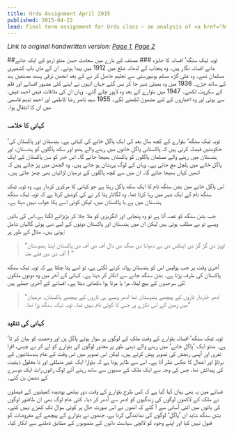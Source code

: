 ```yaml
---
title: Urdu Assignment April 2015
published: 2015-04-22
lead: Final term assignment for Urdu class – an analysis of <a href="http://en.wikipedia.org/wiki/Toba_Tek_Singh_%28short_story%29">Toba Tek Singh</a>, a short story by Saadat Hasan Manto.
---
```



*Link to original handwritten version: [Page 1], [Page 2]*

[Page 1]:https://dl.dropboxusercontent.com/u/953/site_assets/urdu_diploma_apr2015_1.jpg
[Page 2]:https://dl.dropboxusercontent.com/u/953/site_assets/urdu_diploma_apr2015_2.jpg

<div lang="ur">
##ٹوبہ ٹیک سنگھ‘ افسانہ کا جایزہ
### مصنف کے بارے میں
سعادت حسن منٹو اردو کے ایک جانے مانے افسانہ نگار ہیں۔ وہ پنجاب کے لدھانہ ضلع میں  1912 میں پیدا ہوئے۔ ان کے ماں باپ کشمیری مسلمان تھے۔ وہ علی گڑھ مسلم یونیورسٹی سے تعلیم حاصل کر نے کے بعد انجمن ترقی پسند مصنفین ہند کے ساتھ جڑے۔ 1936 میں وہ بمبئی شہر جا کر بس گئے جہاں انہوں نے اپنے کئی مشہور افسانے اور فلم کے سکرپٹ لکھے۔ 1947 میں بٹوارے کے بعد وہ لاہور چلے گئے۔ وہاں ان کی ملاقات فیض احمد فیض، سید ناصر رضا كاظمی اور احمد ندیم قاسمی‎ سے ہوئی اور وہ اخباروں کے لئے مضمون لکھنے لگے۔ 1955 میں ان کا انتقال ہوا۔

### کہانی کا خلاصہ
’ٹوبہ ٹیک سنگھ‘  بٹوارے کے کچھ سال  بعد کی ایک پاگل خانے کی کہانی ہے۔ ہندستان اور پاکستان کی حکومتیں فیصلہ کرتی ہیں کہ پاکستانی پاگل خانوں میں رہنے والے ہندو اور سکھ پاگلوں کو ہندستان، اور ہندستان میں رہنے والے مسلمان پاگلوں کو پاکستان بھیجا جائے گا۔ اس خبر کو سن پاکستان کے ایک پاگل خانے میں ہلچل مچ جاتی ہے۔ وہاں کے لوگ پریشان ہو جاتے ہیں۔ وہ الجھن میں پڑ جاتے ہیں کہ انھیں کہاں بھیجا جائے گا۔ ان میں سے کچھ پاگلوں کے درمیان لڑائیاں بھی چھڑ جاتی ہیں۔

اس پاگل خانے مین بشن سنگھ نام کا ایک سکھ پاگل رہتا ہے جو کہانی کا مرکزی کردار ہے۔ وہ ٹوبہ ٹیک سنگھ نام کے ایک شہر میں رہا کرنا تھا۔ وہ لگاتار پتا کر نے کی کوشش کرتا ہے کہ ٹوبہ ٹیک سنگھ ہندستان میں ہے یا پاکستان میں، لیکن کوئی اسے پکا جواب نہیں دیتا ہے۔

جب  بشن سنگھ کو غصہ آتا ہے تو وہ پنجابی اور انگریزی کو ملا جلا کر بڑبڑانے لگتا ہے۔اس کی باتیں ویسے تو بے مطلب ہوتی ہیں لیکن ان میں ہندستان اور پاکستان دونوں کے لیے دبی ہوئی گالیاں شامل ہوتی ہیں۔ مثال کے طور پر:

> ”اوپڑ دی گڑ گڑ دی اینکس دی بے دھیانا دی منگ دی دال آف دی آف دی پاکستان اینڈ ہندوستان آف دی دور فٹے منہ ! “

آخری وقت پر جب پولیس اس کو ہندستان روانہ کرنے لگتی ہے، تو اسے پتا چلتا ہے کہ ٹوبہ ٹیک سنگھ پاکستان کی طرف پڑتا ہے۔  بشن سنگھ جانے سے انکار کر دیتا ہے۔ کہانی کے آخر میں وہ دونوں ملکوں کی سرحدوں کے بیچ  لیٹا، مرا یا مرتا ہوا دکھائی دیتا ہے۔ افسانے کے آخری جملے ہیں:

> ”ادھر خاردار تاروں کے پیچھے ہندوستان تھا ادھر ویسے ہی تاروں کے پیچھے پاکستان۔ درمیان میں زمین کے اس ٹکڑے پر جس کا کوئی نام نہیں تھا۔ ٹوبہ ٹیک سنگھ پڑا تھا۔“

### کہانی کی تنقید
’ٹوبہ ٹیک سنگھ‘ افسانہ بٹوارے کے وقت ملک کے لوگوں پر سوار ہوئے پاگل پن اور وحشت کو بیان کر تا ہے۔ منٹو ایک ’پاگل خانے‘ میں رہنے والے ذہنی طور پر معذور لوگوں کی بٹوارے کو لے کر بے چینی، افرا تفری اور آپسی رنجش کی تصویر پیش کرتے ہیں۔ لیکن اس تصویر میں اس وقت کے عام ہندستانیوں کے برتاؤ اور اعمال کا عکس نظر آتا ہے۔ اس سے ظاہر ہوتا ہے کہ بٹوارا ایک غیر منطقی اور نا معقول ذہنیت کی پیدائش تھا، جس کی وجہ سے ایک ملک کے صدیوں سے ساتھ رہتے آئے لوگ راتوں رات ایک دوسرے کے دشمن بن گئے۔

فسانے میں یہ بھی بیان کیا گیا ہے کہ کس طرح بٹوارے کے وقت دور بیٹھی پوشیدہ کمیٹیوں کے فیصلوں نے ملک کے لاکھوں لوگوں کی زندگیوں کو ادھر سے اُدھر کر دیا۔ کئی عام لوگ بھی ان طاقتور لوگوں کی باتوں میں اتنی آسانی سے آ گئے کہ انھوں نے اس صورت حال پر کوئی سوال تک کھڑے نہیں کئے۔ بشن سنگھ شاید ان ’پاگل‘ لوگوں کی نمائندگی کرتا ہے، جنھوں نے بٹوارے کے پیچھے کے مفروضات کو قبول نہیں کیا اور اپنے وجود کو لالچی سیاست دانوں کے منصوبوں کے مطابق ڈھلنے سے انکار کیا۔
</div>